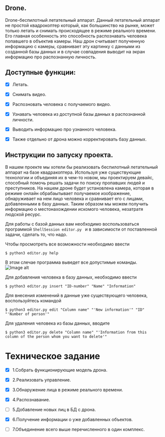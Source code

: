 ## Drone.
Drone-беспилотный летательный аппарат. Данный летательный аппарат не простой квадрокоптер который, как большинство на рынке, может только летать и снимать происходящее в режиме реального времени. Его главная особенность это способность распознавать человека попавшего в объектив камеры. Наш дрон считывает полученную информацию с камеры, сравнивает эту картинку с данными из созданной базы данных и в случае совпадения выводит на экран информацию про распознанную личность.

## Доступные функции:
- [x] Летать.
- [x] Снимать видео.
- [x] Распозновать человека с получаемого видео.
- [x] Узнавать человека из доступной базы данных в распознанной личности.
- [x] Выводить информацию про узнанного человека.
- [x] Также отдельно от дрона можно корректировать базу данных.



## Инструкции по запуску проекта.
В нашем проекте мы хотели бы реализовать беспилотный летательный аппарат на базе квадракоптера. Используя уже существующие технологии и объединяя их в чем-то новом, мы проектируем девайс, способный помочь решать задачи по поиску пропавших людей и преступников. На нашем дроне будет установлена камера, которая в режиме онлайн обрабаытывает получаемое изображение, обнаруживает на нем лицо человека и сравнивает его с лицами, добавленными в базу данных. Таким образом мы можем получить информацию о местонахождении искомого человека, незатратя людской ресурс.

Для работы с базой данных вам необходимо воспользоваться программой ```ShellSession editor.py ``` и в зависимости от поставленной задачи, сделать то, что надо.

Чтобы просмотреть все возможности необходимо ввести 
```ShellSession
$ python3 editor.py help
```
В этом слечае программа выведет все допустимые команды.
![Image alt](https://github.com/ilya132075/Drone/blob/master/BD/%D0%92%D1%8B%D0%B2%D0%BE%D0%B4%20%D0%BF%D1%80%D0%BE%D1%80%D0%B0%D0%BC%D0%BC%D1%8B/%D0%A1%D0%BD%D0%B8%D0%BC%D0%BE%D0%BA.PNG)

Для добавления человека в базу данных, необходимо ввести
```ShellSession
$ python3 editor.py insert "ID-number" "Name" "Information"
```

Для внесения изменений в данные уже существующего человека, воспользуйтесь командой 
```ShellSession
$ python3 editor.py edit "Column name" "'New information'" "ID" "'Number of person'"
```

Для удаления человека из базы данных, вводите
```ShellSession
$ python3 editor.py delete "Column name" "'Information from this column of the person whom you want to delete'" 
```

# Техническое задание
  - [x] 1.Собрать функционирующие модель дрона.

  - [x] 2.Реализовать управление.

  - [x] 3.Обнаружение лица в режиме реального времени.

  - [x] 4.Распознавание.

  - [ ] 5.Добавление новых лиц в БД с дрона.

  - [x] 6.Получение информации о уже добавленных объектов.

  - [ ] 7.Объединение всего выше перечисленного в один комплекс.
